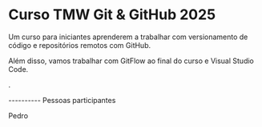 # Curso TMW Git & GitHub 2025

Um curso para iniciantes aprenderem a trabalhar com versionamento
de código e repositórios remotos com GitHub.

Além disso, vamos trabalhar com GitFlow ao final do curso e 
Visual Studio Code.

.



---------- Pessoas participantes


Pedro